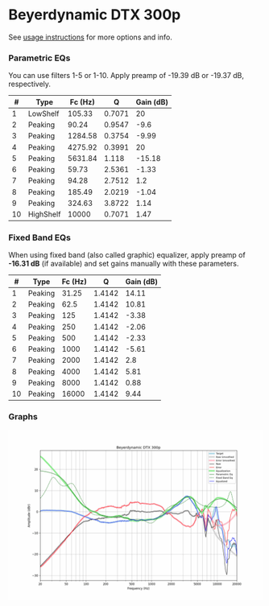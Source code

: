 # Beyerdynamic DTX 300p
See [usage instructions](https://github.com/jaakkopasanen/AutoEq#usage) for more options and info.

### Parametric EQs
You can use filters 1-5 or 1-10. Apply preamp of -19.39 dB or -19.37 dB, respectively.

|   # | Type      |   Fc (Hz) |      Q |   Gain (dB) |
|-----|-----------|-----------|--------|-------------|
|   1 | LowShelf  |    105.33 | 0.7071 |       20    |
|   2 | Peaking   |     90.24 | 0.9547 |       -9.6  |
|   3 | Peaking   |   1284.58 | 0.3754 |       -9.99 |
|   4 | Peaking   |   4275.92 | 0.3991 |       20    |
|   5 | Peaking   |   5631.84 | 1.118  |      -15.18 |
|   6 | Peaking   |     59.73 | 2.5361 |       -1.33 |
|   7 | Peaking   |     94.28 | 2.7512 |        1.2  |
|   8 | Peaking   |    185.49 | 2.0219 |       -1.04 |
|   9 | Peaking   |    324.63 | 3.8722 |        1.14 |
|  10 | HighShelf |  10000    | 0.7071 |        1.47 |

### Fixed Band EQs
When using fixed band (also called graphic) equalizer, apply preamp of **-16.31 dB** (if available) and set gains manually with these parameters.

|   # | Type    |   Fc (Hz) |      Q |   Gain (dB) |
|-----|---------|-----------|--------|-------------|
|   1 | Peaking |     31.25 | 1.4142 |       14.11 |
|   2 | Peaking |     62.5  | 1.4142 |       10.81 |
|   3 | Peaking |    125    | 1.4142 |       -3.38 |
|   4 | Peaking |    250    | 1.4142 |       -2.06 |
|   5 | Peaking |    500    | 1.4142 |       -2.33 |
|   6 | Peaking |   1000    | 1.4142 |       -5.61 |
|   7 | Peaking |   2000    | 1.4142 |        2.8  |
|   8 | Peaking |   4000    | 1.4142 |        5.81 |
|   9 | Peaking |   8000    | 1.4142 |        0.88 |
|  10 | Peaking |  16000    | 1.4142 |        9.44 |

### Graphs
![](./Beyerdynamic%20DTX%20300p.png)
